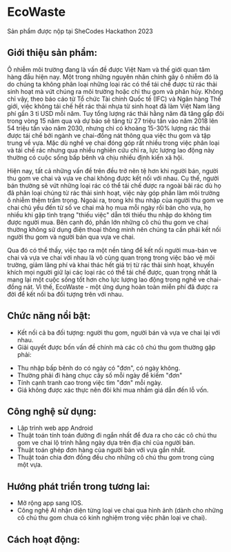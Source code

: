 # EcoWaste
Sản phẩm được nộp tại SheCodes Hackathon 2023
## Giới thiệu sản phẩm:
Ô nhiễm môi trường đang là vấn đề được Việt Nam và thế giới quan tâm hàng đầu hiện nay. Một trong những nguyên nhân chính gây ô nhiễm đó là do chúng ta không phân loại những loại rác có thể tái chế được từ rác thải sinh hoạt mà vứt chúng ra môi trường hoặc chỉ thu gom và phân hủy. Không chỉ vậy, theo báo cáo từ Tổ chức Tài chính Quốc tế (IFC) và Ngân hàng Thế giới, việc không tái chế hết rác thải nhựa từ sinh hoạt đã làm Việt Nam lãng phí gần 3 tỉ USD mỗi năm. Tuy tổng lượng rác thải hằng năm đã tăng gấp đôi trong vòng 15 năm qua và dự báo sẽ tăng từ 27 triệu tấn vào năm 2018 lên 54 triệu tấn vào năm 2030, nhưng chỉ có khoảng 15-30% lượng rác thải được tái chế bởi ngành ve chai-đồng nát thông qua việc thu gom và tập trung về vựa. Mặc dù nghề ve chai đóng góp rất nhiều trong việc phân loại và tái chế rác nhưng qua nhiều nghiên cứu chỉ ra, lực lượng lao động này thường có cuộc sống bấp bênh và chịu nhiều định kiến xã hội.

Hiện nay, tất cả những vấn đề trên đều trở nên tệ hơn khi người bán, người thu gom ve chai và vựa ve chai không được kết nối với nhau. Cụ thể, người bán thường sẽ vứt những loại rác có thể tái chế được ra ngoài bãi rác dù họ đã phân loại chúng từ rác thải sinh hoạt, việc này góp phần làm môi trường ô nhiễm thêm trầm trọng. Ngoài ra, trong khi thu nhập của người thu gom ve chai chủ yếu đến từ số ve chai mà họ mua mỗi ngày rồi bán cho vựa, họ nhiều khi gặp tình trạng "thiếu việc" dẫn tới thiếu thu nhập do không tìm được người mua. Bên cạnh đó, phần lớn những cô chú thu gom ve chai thường không sử dụng điện thoại thông minh nên chúng ta cần phải kết nối người thu gom và người bán qua vựa ve chai.

Qua đó có thể thấy, việc tạo ra một nền tảng để kết nối người mua-bán ve chai và vựa ve chai với nhau là vô cùng quan trọng trong việc bảo vệ môi trường, giảm lãng phí và khai thác hết giá trị từ rác thải sinh hoạt, khuyến khích mọi người giữ lại các loại rác có thể tái chế được, quan trọng nhất là mang lại một cuộc sống tốt hơn cho lực lượng lao động trong nghề ve chai-đồng nát. Vì thế, EcoWaste - một ứng dụng hoàn toàn miễn phí đã được ra đời để kết nối ba đối tượng trên với nhau.
## Chức năng nổi bật:
- Kết nối cả ba đối tượng: người thu gom, người bán và vựa ve chai lại với nhau.
- Giải quyết được bốn vấn đề chính mà các cô chú thu gom thường gặp phải:
+ Thu nhập bấp bênh do có ngày có "đơn", có ngày không.
+ Thường phải đi hàng chục cây số mỗi ngày để kiếm "đơn"
+ Tính cạnh tranh cao trong việc tìm "đơn" mỗi ngày.
+ Giá không được xác thực nên đôi khi mua nhầm giá dẫn đến lỗ vốn.
## Công nghệ sử dụng:
- Lập trình web app Android
- Thuật toán tính toán đường đi ngắn nhất để đưa ra cho các cô chú thu gom ve chai lộ trình hằng ngày dựa trên địa chỉ của người bán.
- Thuật toán ghép đơn hàng của người bán với vựa gần nhất.
- Thuật toán chia đơn đồng đều cho những cô chú thu gom trong cùng một vựa.
## Hướng phát triển trong tương lai:
- Mở rộng app sang IOS.
- Công nghệ AI nhận diện từng loại ve chai qua hình ảnh (dành cho những cô chú thu gom chưa có kinh nghiệm trong việc phân loại ve chai).
## Cách hoạt động:

